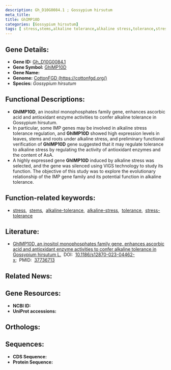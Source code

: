 ```yaml
---
description: Gh_D10G0084.1 ; Gossypium hirsutum
meta_title:
title: GhIMP10D
categories: [Gossypium hirsutum]
tags: [ stress,stems,alkaline tolerance,alkaline stress,tolerance,stress tolerance ]
---
```


## Gene Details:
- **Gene ID:** [Gh_D10G0084.1]()
- **Gene Symbol:** <u>GhIMP10D</u>
- **Gene Name:** 
- **Genome:** [CottonFGD (https://cottonfgd.org/)]()
- **Species:** *Gossypium hirsutum*

## Functional Descriptions:
   - **GhIMP10D**, an inositol monophosphates family gene, enhances ascorbic acid and antioxidant enzyme activities to confer alkaline tolerance in Gossypium hirsutum.
   - In particular, some IMP genes may be involved in alkaline stress tolerance regulation, and **GhIMP10D** showed high expression levels in leaves, stems and roots under alkaline stress, and preliminary functional verification of **GhIMP10D** gene suggested that it may regulate tolerance to alkaline stress by regulating the activity of antioxidant enzymes and the content of AsA.
   - A highly expressed gene **GhIMP10D** induced by alkaline stress was selected, and the gene was silenced using VIGS technology to study its function. The objective of this study was to explore the evolutionary relationship of the IMP gene family and its potential function in alkaline tolerance.

## Function-related keywords:
   - [stress](/tags/stress/),&nbsp;&nbsp;[stems](/tags/stems/),&nbsp;&nbsp;[alkaline-tolerance](/tags/alkaline-tolerance/),&nbsp;&nbsp;[alkaline-stress](/tags/alkaline-stress/),&nbsp;&nbsp;[tolerance](/tags/tolerance/),&nbsp;&nbsp;[stress-tolerance](/tags/stress-tolerance/)

## Literature:
   - [GhIMP10D, an inositol monophosphates family gene, enhances ascorbic acid and antioxidant enzyme activities to confer alkaline tolerance in Gossypium hirsutum L.](https://doi.org/10.1186/s12870-023-04462-x)&nbsp;&nbsp;DOI:&nbsp;&nbsp;[10.1186/s12870-023-04462-x](https://doi.org/10.1186/s12870-023-04462-x);&nbsp;&nbsp;PMID:&nbsp;&nbsp;[37736713](https://pubmed.ncbi.nlm.nih.gov/37736713/)

## Related News:

## Gene Resources:
- **NCBI ID:**  [](https://www.ncbi.nlm.nih.gov/gene/?term=)
- **UniProt accessions:**  [](https://www.uniprot.org/uniprotkb//entry)

## Orthologs:

## Sequences:
- **CDS Sequence:**
- **Protein Sequence:**
